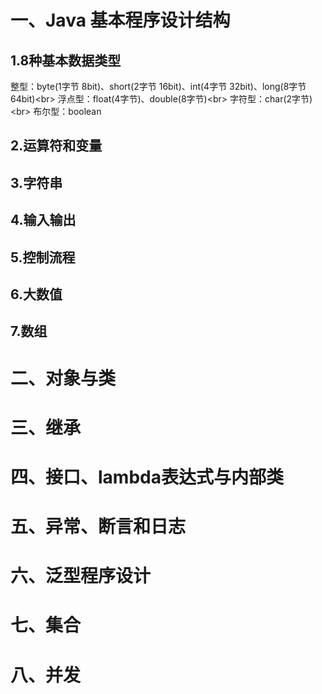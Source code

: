 # 一、Java 基本程序设计结构
## 1.8种基本数据类型
整型：byte(1字节 8bit)、short(2字节 16bit)、int(4字节 32bit)、long(8字节 64bit)\<br>
浮点型：float(4字节)、double(8字节)\<br>
字符型：char(2字节)\<br>
布尔型：boolean
## 2.运算符和变量
## 3.字符串
## 4.输入输出
## 5.控制流程
## 6.大数值
## 7.数组
# 二、对象与类

# 三、继承

# 四、接口、lambda表达式与内部类

# 五、异常、断言和日志

# 六、泛型程序设计

# 七、集合

# 八、并发
